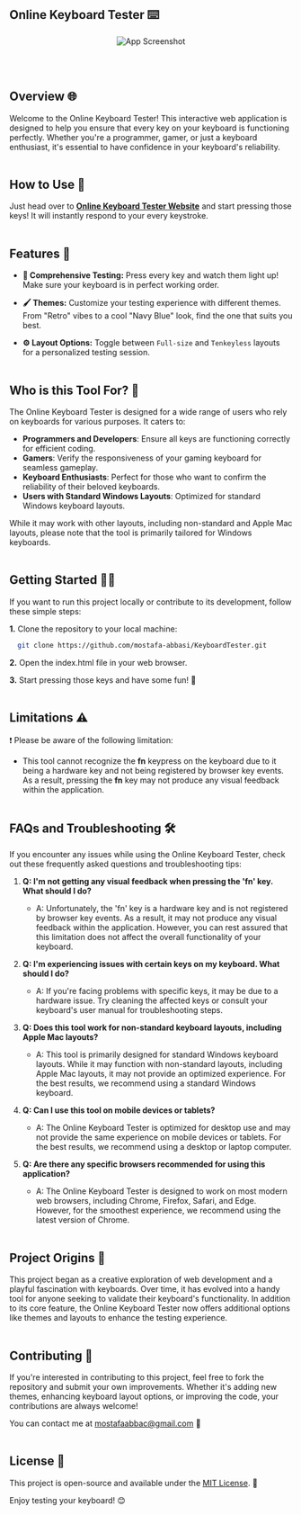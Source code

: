 ## Online Keyboard Tester ⌨️
<p align="center">
  <img src="https://via.placeholder.com/468x300?text=App+Screenshot+Here" alt="App Screenshot">
</p>

<br/><br/>

## Overview 🌐

Welcome to the Online Keyboard Tester! This interactive web application is designed to help you ensure that every key on your keyboard is functioning perfectly. Whether you're a programmer, gamer, or just a keyboard enthusiast, it's essential to have confidence in your keyboard's reliability.
<br/><br/>

## How to Use 🚀

Just head over to __[Online Keyboard Tester Website](https://mostafa-abbasi.github.io/KeyboardTester)__ and start pressing those keys! It will instantly respond to your every keystroke. 
<br/><br/>

## Features 🌟

- __🔦 Comprehensive Testing:__ Press every key and watch them light up! Make sure your keyboard is in perfect working order.

- __🖌️ Themes:__ Customize your testing experience with different themes. From "Retro" vibes to a cool "Navy Blue" look, find the one that suits you best.

- __⚙️ Layout Options:__ Toggle between `Full-size` and `Tenkeyless` layouts for a personalized testing session.
<br/><br/>

## Who is this Tool For? 🎯

The Online Keyboard Tester is designed for a wide range of users who rely on keyboards for various purposes. It caters to:

- **Programmers and Developers**: Ensure all keys are functioning correctly for efficient coding.
- **Gamers**: Verify the responsiveness of your gaming keyboard for seamless gameplay.
- **Keyboard Enthusiasts**: Perfect for those who want to confirm the reliability of their beloved keyboards.
- **Users with Standard Windows Layouts**: Optimized for standard Windows keyboard layouts.

While it may work with other layouts, including non-standard and Apple Mac layouts, please note that the tool is primarily tailored for Windows keyboards.
<br/><br/>

## Getting Started 🧑‍💻

If you want to run this project locally or contribute to its development, follow these simple steps:

__1.__ Clone the repository to your local machine:

```bash
  git clone https://github.com/mostafa-abbasi/KeyboardTester.git
```

__2.__ Open the index.html file in your web browser.

__3.__ Start pressing those keys and have some fun! 🎉
<br/><br/>

## Limitations ⚠️

❗ Please be aware of the following limitation:

- This tool cannot recognize the __fn__ keypress on the keyboard due to it being a hardware key and not being registered by browser key events. As a result, pressing the __fn__ key may not produce any visual feedback within the application.
<br/><br/>

## FAQs and Troubleshooting 🛠️

If you encounter any issues while using the Online Keyboard Tester, check out these frequently asked questions and troubleshooting tips:

1. **Q: I'm not getting any visual feedback when pressing the 'fn' key. What should I do?**
   - A: Unfortunately, the 'fn' key is a hardware key and is not registered by browser key events. As a result, it may not produce any visual feedback within the application. However, you can rest assured that this limitation does not affect the overall functionality of your keyboard.
  
2. **Q: I'm experiencing issues with certain keys on my keyboard. What should I do?**
   - A: If you're facing problems with specific keys, it may be due to a hardware issue. Try cleaning the affected keys or consult your keyboard's user manual for troubleshooting steps.
  
3. **Q: Does this tool work for non-standard keyboard layouts, including Apple Mac layouts?**
   - A: This tool is primarily designed for standard Windows keyboard layouts. While it may function with non-standard layouts, including Apple Mac layouts, it may not provide an optimized experience. For the best results, we recommend using a standard Windows keyboard.

4. **Q: Can I use this tool on mobile devices or tablets?**
   - A: The Online Keyboard Tester is optimized for desktop use and may not provide the same experience on mobile devices or tablets. For the best results, we recommend using a desktop or laptop computer.

5. **Q: Are there any specific browsers recommended for using this application?**
   - A: The Online Keyboard Tester is designed to work on most modern web browsers, including Chrome, Firefox, Safari, and Edge. However, for the smoothest experience, we recommend using the latest version of Chrome.
<br/><br/>

## Project Origins 🌱

This project began as a creative exploration of web development and a playful fascination with keyboards. Over time, it has evolved into a handy tool for anyone seeking to validate their keyboard's functionality. In addition to its core feature, the Online Keyboard Tester now offers additional options like themes and layouts to enhance the testing experience. 
<br/><br/>

## Contributing 🤝

If you're interested in contributing to this project, feel free to fork the repository and submit your own improvements. Whether it's adding new themes, enhancing keyboard layout options, or improving the code, your contributions are always welcome!

You can contact me at mostafaabbac@gmail.com 📧
<br/><br/>

## License 📝

This project is open-source and available under the [MIT License](https://opensource.org/license/mit/). 📜

Enjoy testing your keyboard! 😊
